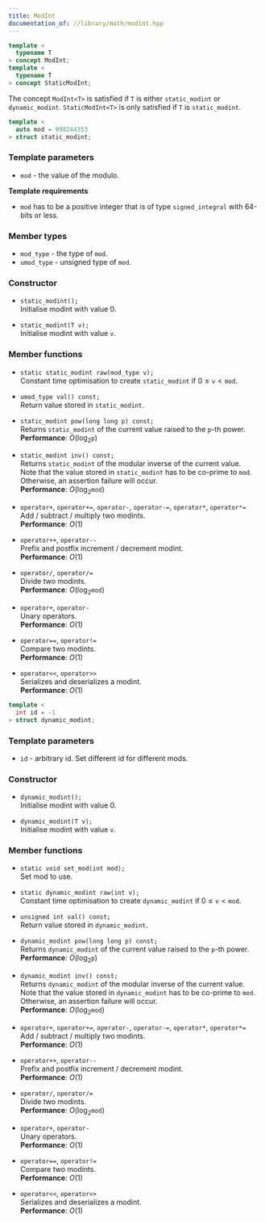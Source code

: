 ```yaml
---
title: ModInt
documentation_of: //library/math/modint.hpp
---
```


```c++
template <
  typename T
> concept ModInt;
template <
  typename T
> concept StaticModInt;
```

The concept `ModInt<T>` is satisfied if `T` is either `static_modint` or `dynamic_modint`.
`StaticModInt<T>` is only satisfied if `T` is `static_modint`.

```c++
template <
  auto mod = 998244353
> struct static_modint;	
```

### Template parameters

- `mod` - the value of the modulo.

**Template requirements**

- `mod` has to be a positive integer that is of type `signed_integral` with 64-bits or less.

### Member types

- `mod_type` - the type of `mod`.
- `umod_type` - unsigned type of `mod`.

### Constructor

- `static_modint();`	 
  Initialise modint with value $0$.
  
- `static_modint(T v);`  
  Initialise modint with value `v`.

### Member functions

- `static static_modint raw(mod_type v);`  
  Constant time optimisation to create `static_modint` if $0\le \texttt{v} < \texttt{mod}$.

- `umod_type val() const;`  
  Return value stored in `static_modint`.

- `static_modint pow(long long p) const;`  
  Returns `static_modint` of the current value raised to the `p`-th power.  
	**Performance**: $O(\log_2 \texttt{p})$

- `static_modint inv() const;`  
  Returns `static_modint` of the modular inverse of the current value.  
  Note that the value stored in `static_modint` has to be co-prime to `mod`. Otherwise, an assertion failure will occur.  
	**Performance**: $O(\log_2 \texttt{mod})$

- `operator+`, `operator+=`, `operator-`, `operator-=`, `operator*`, `operator*=`  
	Add / subtract / multiply two modints.  
	**Performance**: $O(1)$

- `operator++`, `operator--`  
	Prefix and postfix increment / decrement modint.  
	**Performance**: $O(1)$

- `operator/`, `operator/=`  
	Divide two modints.  
	**Performance**: $O(\log_2 \texttt{mod})$

- `operator+`, `operator-`  
	Unary operators.  
	**Performance**: $O(1)$
	
- `operator==`, `operator!=`  
	Compare two modints.  
	**Performance**: $O(1)$
	
- `operator<<`, `operator>>`  
	Serializes and deserializes a modint.  
	**Performance**: $O(1)$


```c++
template <
  int id = -1
> struct dynamic_modint;	
```

### Template parameters

- `id` - arbitrary id. Set different id for different mods.

### Constructor

- `dynamic_modint();`	 
  Initialise modint with value $0$.
  
- `dynamic_modint(T v);`  
  Initialise modint with value `v`.

### Member functions

- `static void set_mod(int mod);`  
  Set mod to use.

- `static dynamic_modint raw(int v);`  
  Constant time optimisation to create `dynamic_modint` if $0\le \texttt{v} < \texttt{mod}$.

- `unsigned int val() const;`  
  Return value stored in `dynamic_modint`.

- `dynamic_modint pow(long long p) const;`  
  Returns `dynamic_modint` of the current value raised to the `p`-th power.  
	**Performance**: $O(\log_2 \texttt{p})$

- `dynamic_modint inv() const;`  
  Returns `dynamic_modint` of the modular inverse of the current value.  
  Note that the value stored in `dynamic_modint` has to be co-prime to `mod`. Otherwise, an assertion failure will occur.  
	**Performance**: $O(\log_2 \texttt{mod})$

- `operator+`, `operator+=`, `operator-`, `operator-=`, `operator*`, `operator*=`  
	Add / subtract / multiply two modints.  
	**Performance**: $O(1)$

- `operator++`, `operator--`  
	Prefix and postfix increment / decrement modint.  
	**Performance**: $O(1)$

- `operator/`, `operator/=`  
	Divide two modints.  
	**Performance**: $O(\log_2 \texttt{mod})$

- `operator+`, `operator-`  
	Unary operators.  
	**Performance**: $O(1)$
	
- `operator==`, `operator!=`  
	Compare two modints.  
	**Performance**: $O(1)$
	
- `operator<<`, `operator>>`  
	Serializes and deserializes a modint.  
	**Performance**: $O(1)$
